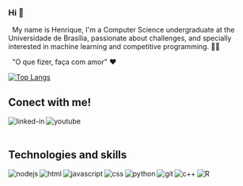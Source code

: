 ### Hi 👋
&nbsp; My name is Henrique, I'm a Computer Science undergraduate at the Universidade de Brasília, passionate about challenges, and specially interested in machine learning and competitive programming. :technologist:
  
&nbsp; "O que fizer, faça com amor" :heart:
  
  [![Top Langs](https://github-readme-stats.vercel.app/api/top-langs/?username=henriqueramosqs&layout=compact&langs_count=10)](https://github.com/anuraghazra/github-readme-stats)

## Conect with me!
[<img align="left" alt="linked-in" src="https://img.shields.io/badge/linkedin-%230077B5.svg?&style=for-the-badge&logo=linkedin&logoColor=white" />](https://www.linkedin.com/in/henrique-ramos-02b4151b0/)
[<img align="left" alt="youtube" src="https://img.shields.io/badge/YouTube-ff0000.svg?&style=for-the-badge&logo=YouTube&logoColor=white" />](https://www.youtube.com/channel/UCxS0L4nXzcjuKC7lgXhatsA/)

<br>
<br>

## Technologies and skills

<img align="left" alt="nodejs" src="https://img.shields.io/badge/node.js%20-%2343853D.svg?&style=for-the-badge&logo=node.js&logoColor=white" />
<img align="left" alt="html" src="https://img.shields.io/badge/HTML5-E34F26?style=for-the-badge&logo=html5&logoColor=white" />
<img align="left" alt="javascript" src="https://img.shields.io/badge/JavaScript-323330?style=for-the-badge&logo=javascript&logoColor=F7DF1E" />
<img align="left" alt="css" src="https://img.shields.io/badge/CSS3-1572B6?style=for-the-badge&logo=css3&logoColor=white" />
<img align="left" alt="python" src="https://img.shields.io/badge/Python-blue?style=for-the-badge&logo=python&logoColor=FFD43B" />
<img align="left" alt="git" src="https://img.shields.io/badge/Git-F05032?style=for-the-badge&logo=git&logoColor=white" />
<img align="left" alt="c++" src="https://img.shields.io/badge/C%2B%2B-00599C?style=for-the-badge&logo=c%2B%2B&logoColor=white" />
<img align="left" alt="R" src="https://img.shields.io/badge/R-276DC3?style=for-the-badge&logo=r&logoColor=white" />
<br>
<br>
